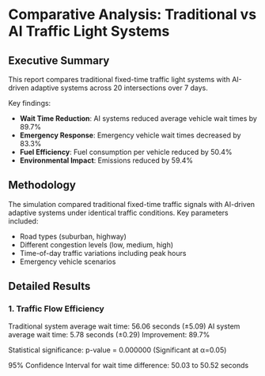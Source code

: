 # Comparative Analysis: Traditional vs AI Traffic Light Systems

## Executive Summary

This report compares traditional fixed-time traffic light systems with AI-driven adaptive systems across 20 intersections over 7 days.

Key findings:
- **Wait Time Reduction**: AI systems reduced average vehicle wait times by 89.7%
- **Emergency Response**: Emergency vehicle wait times decreased by 83.3%
- **Fuel Efficiency**: Fuel consumption per vehicle reduced by 50.4%
- **Environmental Impact**: Emissions reduced by 59.4%

## Methodology

The simulation compared traditional fixed-time traffic signals with AI-driven adaptive systems under identical traffic conditions.
Key parameters included:
- Road types (suburban, highway)
- Different congestion levels (low, medium, high)
- Time-of-day traffic variations including peak hours
- Emergency vehicle scenarios

## Detailed Results

### 1. Traffic Flow Efficiency

Traditional system average wait time: 56.06 seconds (±5.09)
AI system average wait time: 5.78 seconds (±0.29)
Improvement: 89.7%

Statistical significance: p-value = 0.000000 (Significant at α=0.05)

95% Confidence Interval for wait time difference: 50.03 to 50.52 seconds